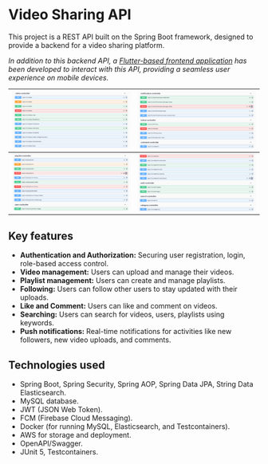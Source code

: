 # Video Sharing API

This project is a REST API built on the Spring Boot framework,
designed to provide a backend for a video sharing platform.

_In addition to this backend API, a [Flutter-based frontend application](https://github.com/ntandat64dev/video-sharing-app) has been developed to interact with this API, providing a seamless user experience on mobile devices._

| ![SwaggerUI - VideoController](Screenshots/apidoc-1.png) | ![SwaggerUI - VideoController](Screenshots/apidoc-2.png) |
|----------------------------------------------------------|----------------------------------------------------------|
| ![SwaggerUI - VideoController](Screenshots/apidoc-3.png) | ![SwaggerUI - VideoController](Screenshots/apidoc-4.png) |

## Key features

- **Authentication and Authorization:** Securing user registration, login, role-based access control.
- **Video management:** Users can upload and manage their videos.
- **Playlist management:** Users can create and manage playlists.
- **Following:** Users can follow other users to stay updated with their uploads.
- **Like and Comment:** Users can like and comment on videos.
- **Searching:** Users can search for videos, users, playlists using keywords.
- **Push notifications:** Real-time notifications for activities like new followers, new video uploads, and comments.

## Technologies used

- Spring Boot, Spring Security, Spring AOP, Spring Data JPA, String Data Elasticsearch.
- MySQL database.
- JWT (JSON Web Token).
- FCM (Firebase Cloud Messaging).
- Docker (for running MySQL, Elasticsearch, and Testcontainers).
- AWS for storage and deployment.
- OpenAPI/Swagger.
- JUnit 5, Testcontainers.